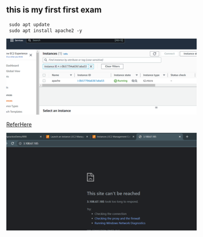 ## this is my first first exam 
```
 sudo apt update
 sudo apt install apache2 -y
 ```

![Preview](./Images/practice1.png) 


[ReferHere](https://ap-south-1.console.aws.amazon.com/ec2/home?region=ap-south-1#Instances:instanceId=i-0b57794a6361aba53)

![Preview](./Images/practice2.png)